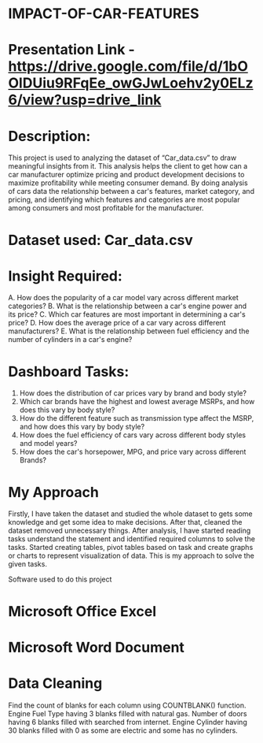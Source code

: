 # IMPACT-OF-CAR-FEATURES

# Presentation Link - https://drive.google.com/file/d/1bOOlDUiu9RFqEe_owGJwLoehv2y0ELz6/view?usp=drive_link

# Description:
This project is used to analyzing the dataset of “Car_data.csv” to draw meaningful insights from it. This analysis helps the client to get how can a car manufacturer optimize pricing and product development decisions to maximize profitability while meeting consumer demand. By doing analysis of cars data the relationship between a car's features, market category, and pricing, and identifying which features and categories are most popular among consumers and most profitable for the manufacturer.

# Dataset used: Car_data.csv

# Insight Required:
A. How does the popularity of a car model vary across different market categories?
B. What is the relationship between a car's engine power and its price?
C. Which car features are most important in determining a car's price?
D. How does the average price of a car vary across different manufacturers?
E. What is the relationship between fuel efficiency and the number of cylinders in a car's engine?

# Dashboard Tasks:
1. How does the distribution of car prices vary by brand and body style?
2. Which car brands have the highest and lowest average MSRPs, and how does this vary by body style?
3. How do the different feature such as transmission type affect the MSRP, and how does this vary by body style?
4. How does the fuel efficiency of cars vary across different body styles and model years?
5. How does the car's horsepower, MPG, and price vary across different Brands?

# My Approach
Firstly, I have taken the dataset and studied the whole dataset to gets some knowledge and get some idea to make decisions. After that, cleaned the dataset removed unnecessary things.
After analysis, I have started reading tasks understand the statement and identified required columns to solve the tasks. Started creating tables, pivot tables based on task and create graphs or charts to represent visualization of data. This is my approach to solve the given tasks.

Software used to do this project
# Microsoft Office Excel
# Microsoft Word Document

# Data Cleaning
Find the count of blanks for each column using COUNTBLANK() function.
Engine Fuel Type having 3 blanks filled with natural gas.
Number of doors having 6 blanks filled with searched from internet.
Engine Cylinder having 30 blanks filled with 0 as some are electric and some has no cylinders.
